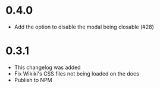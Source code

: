 # 0.4.0
+ Add the option to disable the modal being closable (#28)

# 0.3.1
+ This changelog was added
+ Fix Wikiki's CSS files not being loaded on the docs
+ Publish to NPM
